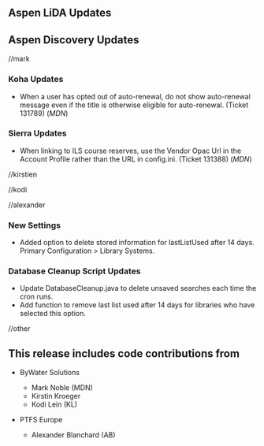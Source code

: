 ## Aspen LiDA Updates

## Aspen Discovery Updates
//mark
### Koha Updates
- When a user has opted out of auto-renewal, do not show auto-renewal message even if the title is otherwise eligible for auto-renewal.  (Ticket 131789) (*MDN*)

### Sierra Updates
- When linking to ILS course reserves, use the Vendor Opac Url in the Account Profile rather than the URL in config.ini. (Ticket 131388) (*MDN*)

//kirstien

//kodi

//alexander
### New Settings
- Added option to delete stored information for lastListUsed after 14 days. Primary Configuration > Library Systems.
### Database Cleanup Script Updates
- Update DatabaseCleanup.java to delete unsaved searches each time the cron runs. 
- Add function to remove last list used after 14 days for libraries who have selected this option.


//other


## This release includes code contributions from
- ByWater Solutions
  - Mark Noble (MDN)
  - Kirstin Kroeger
  - Kodi Lein (KL)

- PTFS Europe
  - Alexander Blanchard (AB)
